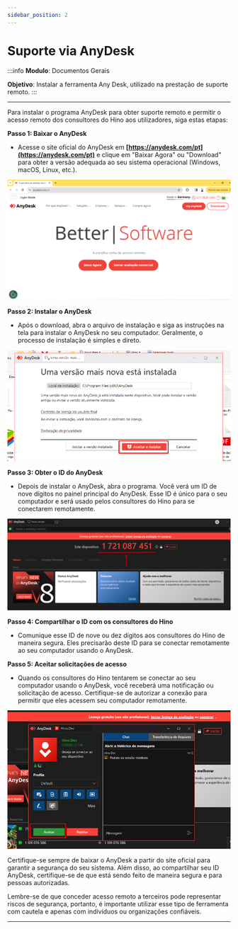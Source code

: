 ```yaml
---
sidebar_position: 2
---
```


# Suporte via AnyDesk

:::info
**Modulo**: Documentos Gerais

**Objetivo**: Instalar a ferramenta Any Desk, utilizado na prestação de suporte remoto.
:::

---

Para instalar o programa AnyDesk para obter suporte remoto e permitir o acesso remoto dos consultores do Hino aos utilizadores, siga estas etapas:

**Passo 1: Baixar o AnyDesk**

- Acesse o site oficial do AnyDesk em  **[https://anydesk.com/pt](https://anydesk.com/pt)**  e clique em "Baixar Agora" ou "Download" para obter a versão adequada ao seu sistema operacional (Windows, macOS, Linux, etc.).

![suporte-anydesk](../img/suporte-anydesk/suporte-anydesk.png)

**Passo 2: Instalar o AnyDesk**

- Após o download, abra o arquivo de instalação e siga as instruções na tela para instalar o AnyDesk no seu computador. Geralmente, o processo de instalação é simples e direto.

![suporte-anydesk-1](../img/suporte-anydesk/suporte-anydesk-1.png)

**Passo 3: Obter o ID do AnyDesk**

- Depois de instalar o AnyDesk, abra o programa. Você verá um ID de nove dígitos no painel principal do AnyDesk. Esse ID é único para o seu computador e será usado pelos consultores do Hino para se conectarem remotamente.

![suporte-anydesk-2](../img/suporte-anydesk/suporte-anydesk-2.png)

**Passo 4: Compartilhar o ID com os consultores do Hino**

- Comunique esse ID de nove ou dez dígitos aos consultores do Hino de maneira segura. Eles precisarão deste ID para se conectar remotamente ao seu computador usando o AnyDesk.

**Passo 5: Aceitar solicitações de acesso**

- Quando os consultores do Hino tentarem se conectar ao seu computador usando o AnyDesk, você receberá uma notificação ou solicitação de acesso. Certifique-se de autorizar a conexão para permitir que eles acessem seu computador remotamente.

![suporte-anydesk-3](../img/suporte-anydesk/suporte-anydesk-3.png)

Certifique-se sempre de baixar o AnyDesk a partir do site oficial para garantir a segurança do seu sistema. Além disso, ao compartilhar seu ID AnyDesk, certifique-se de que está sendo feito de maneira segura e para pessoas autorizadas.

Lembre-se de que conceder acesso remoto a terceiros pode representar riscos de segurança, portanto, é importante utilizar esse tipo de ferramenta com cautela e apenas com indivíduos ou organizações confiáveis.

---